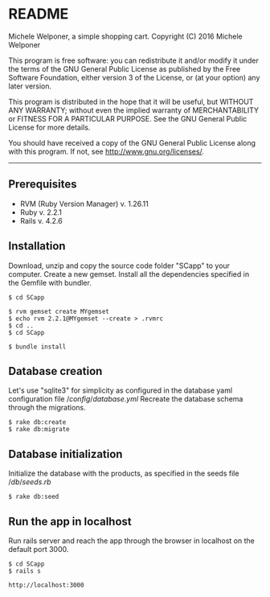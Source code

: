 README
=======

Michele Welponer, a simple shopping cart.
Copyright (C) 2016  Michele Welponer

This program is free software: you can redistribute it and/or modify
it under the terms of the GNU General Public License as published by
the Free Software Foundation, either version 3 of the License, or
(at your option) any later version.

This program is distributed in the hope that it will be useful,
but WITHOUT ANY WARRANTY; without even the implied warranty of
MERCHANTABILITY or FITNESS FOR A PARTICULAR PURPOSE.  See the
GNU General Public License for more details.

You should have received a copy of the GNU General Public License
along with this program.  If not, see <http://www.gnu.org/licenses/>.

---

Prerequisites
---------
- RVM (Ruby Version Manager) v. 1.26.11
- Ruby v. 2.2.1
- Rails v. 4.2.6

Installation
---------

Download, unzip and copy the source code folder "SCapp" to your computer. Create a new gemset. Install all the dependencies specified in the Gemfile with bundler.

```
$ cd SCapp

$ rvm gemset create MYgemset
$ echo rvm 2.2.1@MYgemset --create > .rvmrc
$ cd ..
$ cd SCapp

$ bundle install
```

Database creation
---
Let's use "sqlite3" for simplicity as configured in the database yaml configuration file $/config/database.yml$
Recreate the database schema through the migrations.

```
$ rake db:create
$ rake db:migrate
```

Database initialization
---
Initialize the database with the products, as specified in the seeds file $/db/seeds.rb$

```
$ rake db:seed
```

Run the app in localhost
---------
Run rails server and reach the app through the browser in localhost on the default port 3000.

```
$ cd SCapp
$ rails s

http://localhost:3000
```